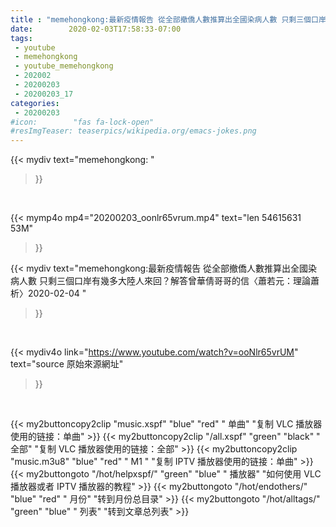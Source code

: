 ```yaml
---
title : "memehongkong:最新疫情報告 從全部撤僑人數推算出全國染病人數 只剩三個口岸有幾多大陸人來回？解答曾華倩哥哥的信〈蕭若元：理論蕭析〉2020-02-04 "
date:        2020-02-03T17:58:33-07:00
tags:
 - youtube
 - memehongkong
 - youtube_memehongkong
 - 202002
 - 20200203
 - 20200203_17
categories:
 - 20200203
#icon:        "fas fa-lock-open"
#resImgTeaser: teaserpics/wikipedia.org/emacs-jokes.png
---
```


{{< mydiv text="memehongkong: "
>}}
<br>


{{< mymp4o mp4="20200203_oonlr65vrum.mp4"
text="len 54615631    53M"
>}}


{{< mydiv text="memehongkong:最新疫情報告 從全部撤僑人數推算出全國染病人數 只剩三個口岸有幾多大陸人來回？解答曾華倩哥哥的信〈蕭若元：理論蕭析〉2020-02-04 "
>}}
<br>

{{< mydiv4o link="https://www.youtube.com/watch?v=ooNlr65vrUM"
text="source 原始來源網址"
>}}


<br>





{{< my2buttoncopy2clip "music.xspf"        "blue"   "red"    " 单曲"  "复制 VLC 播放器使用的链接：单曲" >}} {{< my2buttoncopy2clip "/all.xspf"         "green"  "black"  " 全部"  "复制 VLC 播放器使用的链接：全部" >}} {{< my2buttoncopy2clip "music.m3u8"        "blue"   "red"    " M1 "    "复制 IPTV 播放器使用的链接：单曲" >}} {{< my2buttongoto      "/hot/helpxspf/"    "green"  "blue"   " 播放器" "如何使用 VLC 播放器或者 IPTV 播放器的教程" >}} {{< my2buttongoto      "/hot/endothers/"   "blue"   "red"    " 月份"   "转到月份总目录" >}} {{< my2buttongoto      "/hot/alltags/"     "green"  "blue"   " 列表"   "转到文章总列表" >}} 
